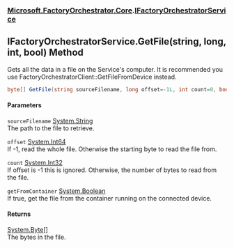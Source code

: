 ### [Microsoft.FactoryOrchestrator.Core](Microsoft_FactoryOrchestrator_Core.md 'Microsoft.FactoryOrchestrator.Core').[IFactoryOrchestratorService](IFactoryOrchestratorService.md 'Microsoft.FactoryOrchestrator.Core.IFactoryOrchestratorService')
## IFactoryOrchestratorService.GetFile(string, long, int, bool) Method
Gets all the data in a file on the Service's computer. It is recommended you use FactoryOrchestratorClient::GetFileFromDevice instead.  
```csharp
byte[] GetFile(string sourceFilename, long offset=-1L, int count=0, bool getFromContainer=false);
```
#### Parameters
<a name='Microsoft_FactoryOrchestrator_Core_IFactoryOrchestratorService_GetFile(string_long_int_bool)_sourceFilename'></a>
`sourceFilename` [System.String](https://docs.microsoft.com/en-us/dotnet/api/System.String 'System.String')  
The path to the file to retrieve.
  
<a name='Microsoft_FactoryOrchestrator_Core_IFactoryOrchestratorService_GetFile(string_long_int_bool)_offset'></a>
`offset` [System.Int64](https://docs.microsoft.com/en-us/dotnet/api/System.Int64 'System.Int64')  
If -1, read the whole file. Otherwise the starting byte to read the file from.
  
<a name='Microsoft_FactoryOrchestrator_Core_IFactoryOrchestratorService_GetFile(string_long_int_bool)_count'></a>
`count` [System.Int32](https://docs.microsoft.com/en-us/dotnet/api/System.Int32 'System.Int32')  
If offset is -1 this is ignored. Otherwise, the number of bytes to read from the file.
  
<a name='Microsoft_FactoryOrchestrator_Core_IFactoryOrchestratorService_GetFile(string_long_int_bool)_getFromContainer'></a>
`getFromContainer` [System.Boolean](https://docs.microsoft.com/en-us/dotnet/api/System.Boolean 'System.Boolean')  
If true, get the file from the container running on the connected device.
  
#### Returns
[System.Byte](https://docs.microsoft.com/en-us/dotnet/api/System.Byte 'System.Byte')[[]](https://docs.microsoft.com/en-us/dotnet/api/System.Array 'System.Array')  
The bytes in the file.
